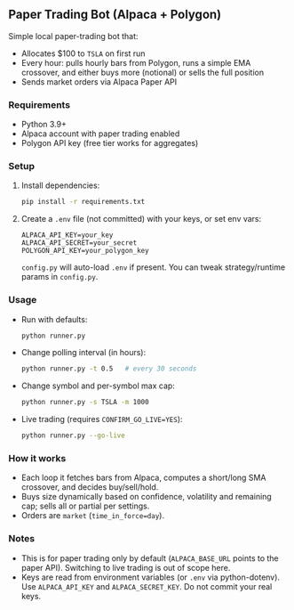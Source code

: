 ## Paper Trading Bot (Alpaca + Polygon)

Simple local paper-trading bot that:
- Allocates $100 to `TSLA` on first run
- Every hour: pulls hourly bars from Polygon, runs a simple EMA crossover, and either buys more (notional) or sells the full position
- Sends market orders via Alpaca Paper API

### Requirements
- Python 3.9+
- Alpaca account with paper trading enabled
- Polygon API key (free tier works for aggregates)

### Setup
1. Install dependencies:
   ```bash
   pip install -r requirements.txt
   ```
2. Create a `.env` file (not committed) with your keys, or set env vars:
   ```env
   ALPACA_API_KEY=your_key
   ALPACA_API_SECRET=your_secret
   POLYGON_API_KEY=your_polygon_key
   ```
   `config.py` will auto-load `.env` if present. You can tweak strategy/runtime params in `config.py`.

### Usage
- Run with defaults:
  ```bash
  python runner.py
  ```
- Change polling interval (in hours):
  ```bash
  python runner.py -t 0.5   # every 30 seconds
  ```
- Change symbol and per-symbol max cap:
  ```bash
  python runner.py -s TSLA -m 1000
  ```
- Live trading (requires `CONFIRM_GO_LIVE=YES`):
  ```bash
  python runner.py --go-live
  ```

### How it works
- Each loop it fetches bars from Alpaca, computes a short/long SMA crossover, and decides buy/sell/hold.
- Buys size dynamically based on confidence, volatility and remaining cap; sells all or partial per settings.
- Orders are `market` (`time_in_force=day`).

### Notes
- This is for paper trading only by default (`ALPACA_BASE_URL` points to the paper API). Switching to live trading is out of scope here.
- Keys are read from environment variables (or `.env` via python-dotenv). Use `ALPACA_API_KEY` and `ALPACA_SECRET_KEY`. Do not commit your real keys.


